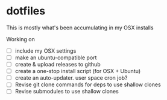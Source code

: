 dotfiles
========

This is mostly what's been accumulating in my OSX installs

Working on 
- [ ] include my OSX settings
- [ ] make an ubuntu-compatible port
- [ ] create & upload releases to github
- [ ] create a one-stop install script (for OSX + Ubuntu)
- [ ] create an auto-updater. user space cron job?
- [ ] Revise git clone commands for deps to use shallow clones
- [ ] Revise submodules to use shallow clones
